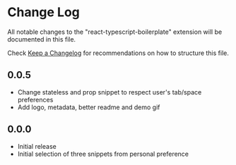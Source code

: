 # Change Log

All notable changes to the "react-typescript-boilerplate" extension will be documented in this file.

Check [Keep a Changelog](http://keepachangelog.com/) for recommendations on how to structure this file.

## 0.0.5

- Change stateless and prop snippet to respect user's tab/space preferences
- Add logo, metadata, better readme and demo gif

## 0.0.0

- Initial release
- Initial selection of three snippets from personal preference
